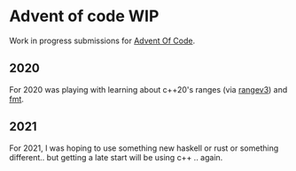 # Advent of code WIP

Work in progress submissions for [Advent Of Code](https://adventofcode.com/).

## 2020

For 2020 was playing with learning about c++20's ranges (via
[rangev3](https://github.com/ericniebler/range-v3)) and
[fmt](https://github.com/fmtlib/fmt).

## 2021

For 2021, I was hoping to use something new haskell or rust or something
different.. but getting a late start will be using c++ .. again.
